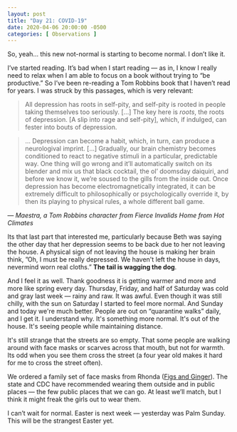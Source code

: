 ```yaml
---
layout: post
title: "Day 21: COVID-19"
date: 2020-04-06 20:00:00 -0500
categories: [ Observations ]
---
```


So, yeah… this new not-normal is starting to become normal. I don’t like it. 

I’ve started reading. It’s bad when I start reading — as in, I know I really need to relax when I am able to focus on a book without trying to “be productive.” So I’ve been re-reading a Tom Robbins book that I haven’t read for years. I was struck by this passages, which is very relevant:

>  All depression has roots in self-pity, and self-pity is rooted in people taking themselves too seriously. […] The key here is _roots_, the roots of depression. [A slip into rage and self-pity], which, if indulged, can fester into bouts of depression. 

> … Depression can become a habit, which, in turn, can produce a neurologival imprint. […] Gradually, our brain chemistry becomes conditioned to react to negative stimuli in a particular, predictable way. One thing will go wrong and it’ll automatically switch on its blender and mix us that black cocktail, the ol’ doomsday daiquiri, and before we know it, we’re soused to the gills from the inside out. Once depression has become electromagnetically integrated, it can be extremely difficult to philosophically or psychologically override it, by then its playing to physical rules, a whole different ball game. 

— <cite>Maestra, a Tom Robbins character from _Fierce Invalids Home from Hot Climates_

Its that last part that interested me, particularly because Beth was saying the other day that her depression seems to be back due to her not leaving the house. A physical sign of not leaving the house is making her brain think, ”Oh, I must be really depressed. We haven't left the house in days, nevermind worn real cloths.” **The tail is wagging the dog**. 

And I feel it as well. Thank goodness it is getting warmer and more and more like spring every day. Thursday, Friday, and half of Saturday was cold and gray last week — rainy and raw. It was awful. Even though it was still chilly, with the sun on Saturday I started to feel more normal. And Sunday and today we're much better. People are out on “quarantine walks” daily, and I get it. I understand why. It's something more normal. It's out of the house. It's seeing people while maintaining distance. 

It's still strange that the streets are so empty. That some people are walking around with face masks or scarves across that mouth, but not for warmth. Its odd when you see them cross the street (a four year old makes it hard for me to cross the street often). 

We ordered a family set of face masks from Rhonda ([Figs and Ginger](https://figsandginger.com)). The state and CDC have recommended wearing them outside and in public places — the few public places that we can go. At least we’ll match, but I think it might freak the girls out to wear them. 

I can’t wait for normal. Easter is next week — yesterday was Palm Sunday. This will be the strangest Easter yet. 
